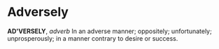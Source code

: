 # Adversely

**AD'VERSELY**, _adverb_ In an adverse manner; oppositely; unfortunately; unprosperously; in a manner contrary to desire or success.